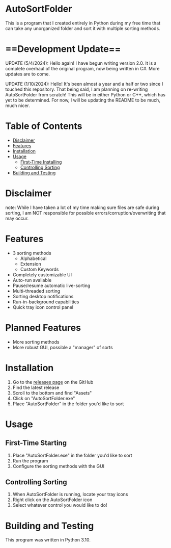 # AutoSortFolder
This is a program that I created entirely in Python during my free time that can take any unorganized folder and sort it with multiple sorting methods.

# ==Development Update==
UPDATE (5/4/2024): Hello again! I have begun writing version 2.0. It is a complete overhaul of the original program, now being written in C#. More updates are to come.

UPDATE (1/10/2024): Hello! It's been almost a year and a half or two since I touched this repository. That being said, I am planning on re-writing AutoSortFolder from scratch! This will be in either Python or C++, which has yet to be determined. For now, I will be updating the README to be much, much nicer.

# Table of Contents
* [Disclaimer](#Disclaimer)
* [Features](#Features)
* [Installation](#Installation)
* [Usage](#Usage)
  * [First-Time Installing](#First-Time-Installing)
  * [Controlling Sorting](#Controlling-Sorting)
* [Building and Testing](#Building-and-Testing)

# Disclaimer
note: While I have taken a lot of my time making sure files are safe during sorting, I am NOT responsible for possible errors/corruption/overwriting that may occur.

# Features
- 3 sorting methods
  - Alphabetical
  - Extension
  - Custom Keywords
- Completely customizable UI
- Auto-run avaliable
- Pause/resume automatic live-sorting
- Multi-threaded sorting
- Sorting desktop notifications
- Run-in-background capabilities
- Quick tray icon control panel

# Planned Features
- More sorting methods
- More robust GUI, possible a "manager" of sorts

# Installation
1. Go to the [releases page](https://github.com/m-riley04/AutoSortFolder/releases) on the GitHub
2. Find the latest release
3. Scroll to the bottom and find "Assets"
4. Click on "AutoSortFolder.exe"
5. Place "AutoSortFolder" in the folder you'd like to sort

# Usage

## First-Time Starting
1. Place "AutoSortFolder.exe" in the folder you'd like to sort
2. Run the program
3. Configure the sorting methods with the GUI

## Controlling Sorting
1. When AutoSortFolder is running, locate your tray icons
2. Right click on the AutoSortFolder icon
3. Select whatever control you would like to do! 

# Building and Testing
This program was written in Python 3.10. 

